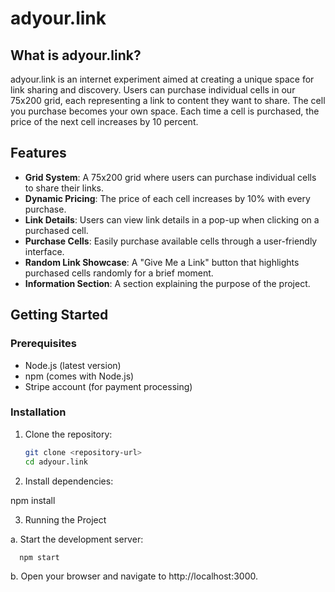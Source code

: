 # adyour.link

## What is adyour.link?

adyour.link is an internet experiment aimed at creating a unique space for link sharing and discovery. Users can purchase individual cells in our 75x200 grid, each representing a link to content they want to share. The cell you purchase becomes your own space. Each time a cell is purchased, the price of the next cell increases by 10 percent.

## Features

- **Grid System**: A 75x200 grid where users can purchase individual cells to share their links.
- **Dynamic Pricing**: The price of each cell increases by 10% with every purchase.
- **Link Details**: Users can view link details in a pop-up when clicking on a purchased cell.
- **Purchase Cells**: Easily purchase available cells through a user-friendly interface.
- **Random Link Showcase**: A "Give Me a Link" button that highlights purchased cells randomly for a brief moment.
- **Information Section**: A section explaining the purpose of the project.

## Getting Started

### Prerequisites

- Node.js (latest version)
- npm (comes with Node.js)
- Stripe account (for payment processing)

### Installation

1. Clone the repository:

   ```bash
   git clone <repository-url>
   cd adyour.link

2. Install dependencies:

  npm install

3. Running the Project

  a. Start the development server:

      npm start

  b. Open your browser and navigate to http://localhost:3000.

